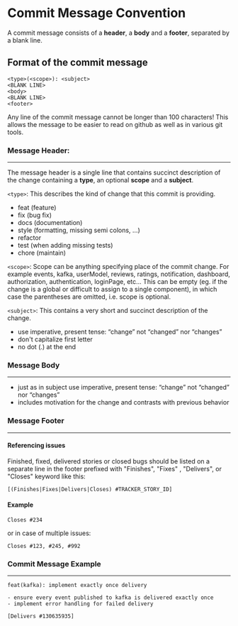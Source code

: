 # Commit Message Convention

A commit message consists of a **header**, a **body** and a **footer**, separated by a blank line.

## Format of the commit message

```
<type>(<scope>): <subject>
<BLANK LINE>
<body>
<BLANK LINE>
<footer>
```

Any line of the commit message cannot be longer than 100 characters! This allows the message to be easier to read on github as well as in various git tools.


### Message Header:

---

The message header is a single line that contains succinct description of the change containing a **type**, an optional **scope** and a **subject**.

`<type>`: This describes the kind of change that this commit is providing.

- feat (feature)
- fix (bug fix)
- docs (documentation)
- style (formatting, missing semi colons, …)
- refactor
- test (when adding missing tests)
- chore (maintain)

`<scope>`: Scope can be anything specifying place of the commit change. For example events, kafka, userModel, reviews, ratings, notification, dashboard, authorization, authentication, loginPage, etc...
This can be empty (eg. if the change is a global or difficult to assign to a single component), in which case the parentheses are omitted, i.e. scope is optional.

`<subject>`: This contains a very short and succinct description of the change.

- use imperative, present tense: “change” not “changed” nor “changes”
- don't capitalize first letter
- no dot (.) at the end


### Message Body

---

- just as in subject use imperative, present tense: “change” not “changed” nor “changes”
- includes motivation for the change and contrasts with previous behavior


### Message Footer

---

#### Referencing issues

Finished, fixed, delivered stories or closed bugs should be listed on a separate line in the footer prefixed with "Finishes", "Fixes" , "Delivers", or "Closes" keyword like this:

```
[(Finishes|Fixes|Delivers|Closes) #TRACKER_STORY_ID]
```

#### Example

```
Closes #234
```
or in case of multiple issues:
```
Closes #123, #245, #992
```


### Commit Message Example

---

```
feat(kafka): implement exactly once delivery

- ensure every event published to kafka is delivered exactly once
- implement error handling for failed delivery

[Delivers #130635935]
```


